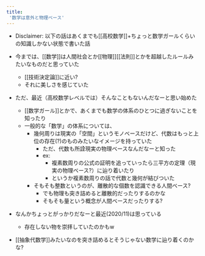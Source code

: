 ```yaml
---
title:
 '数学は意外と物理ベース'
---
```


- Disclaimer: 以下の話はあくまでも[[高校数学]]+ちょっと数学ガールくらいの知識しかない状態で書いた話

- 今までは、[[数学]]は人間社会とか[[物理]][[法則]]とかを超越したルールみたいなものだと思っていた
    - [[技術決定論]]に近い?
    - それに美しさを感じていた
- ただ、最近（高校数学レベルでは）そんなこともないんだなーと思い始めた
    - [[数学ガール]]とかで、あくまでも数学の体系のひとつに過ぎないことを知ったり
    - 一般的な「数学」の体系については、
        - 幾何周りは現実の「空間」というモノベースだけど、代数はもっと上位の存在(?)のものみたいなイメージを持っていた
            - ただ、代数も所詮現実の物理ベースなんだなーと知った
            - ex:
                - 複素数周りの公式の証明を追っていったら三平方の定理（現実の物理ベース?）に辿り着いたり
                - というか複素数周りの話で代数と幾何が結びついた
        - そもそも整数というのが、離散的な個数を認識できる人間ベース?
            - でも物理も突き詰めると離散的だったりするのかな
            - そもそも量という概念が人間ベースだったりする?

- なんかちょっとがっかりだなーと最近(2020/11)は思っている
    - 存在しない物を崇拝していたのかもw

- [[抽象代数学]]みたいなのを突き詰めるとそうじゃない数学に辿り着くのかな?

